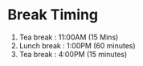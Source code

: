# Break Timing

1. Tea break : 11:00AM (15 Mins)
2. Lunch break : 1:00PM (60 minutes)
3. Tea break : 4:00PM (15 minutes)
